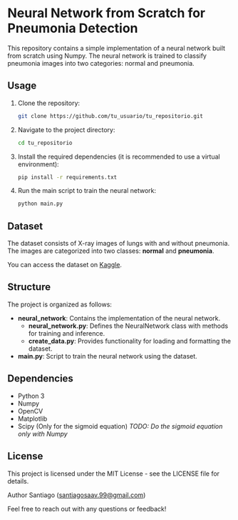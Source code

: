# Neural Network from Scratch for Pneumonia Detection

This repository contains a simple implementation of a neural network built from scratch using Numpy. The neural network is trained to classify pneumonia images into two categories: normal and pneumonia.

## Usage

1. Clone the repository:

    ```bash
    git clone https://github.com/tu_usuario/tu_repositorio.git
    ```
2. Navigate to the project directory:
    ```bash
    cd tu_repositorio
    ```
3. Install the required dependencies (it is recommended to use a virtual environment):

    ```bash
    pip install -r requirements.txt
    ```

4. Run the main script to train the neural network:

    ```bash
    python main.py
    ```

## Dataset
The dataset consists of X-ray images of lungs with and without pneumonia. The images are categorized into two classes: **normal** and **pneumonia**. 

You can access the dataset on [Kaggle](https://www.kaggle.com/datasets/paultimothymooney/chest-xray-pneumonia).

## Structure
The project is organized as follows:

- **neural_network**: Contains the implementation of the neural network.
    - **neural_network.py**: Defines the NeuralNetwork class with methods for training and inference.
    - **create_data.py**: Provides functionality for loading and formatting the dataset.
- **main.py**: Script to train the neural network using the dataset.
## Dependencies
- Python 3
- Numpy
- OpenCV
- Matplotlib
- Scipy (Only for the sigmoid equation) *TODO: Do the sigmoid equation only with Numpy*

## License
This project is licensed under the MIT License - see the LICENSE file for details.

Author
Santiago (santiagosaav.99@gmail.com)

Feel free to reach out with any questions or feedback!